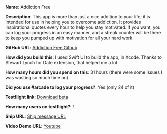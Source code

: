 **Name**: Addiction Free

**Description**: This app is more than just a nice addition to your life; it is intended for use in helping you to overcome addiction. It provides inspirational quotes every hour to help you stay motivated. If you want, you can log your progress in an easy manner, and a streak counter will be there to keep you pumped up with motivation for all your hard work.

**GitHub URL**: [Addiction Free Github](https://github.com/bbarni2020/Addiction-app/tree/main/Addiction%20Free)

**How did you build this**: I used Swift UI to build the app, in Xcode. Thanks to Stewart Lynch for Date extension, that helped me a lot.

**How many hours did you spend on this**: 31 hours (there were some issues I was wasting so much time on)

**Did you use #arcade to log your progress?**: Yes (only 24 of it)

**Testflight link**: [Download beta](https://testflight.apple.com/join/eUdFPPSF)

**How many users on testflight?**: 1

**Ship URL**: [Ship message URL](https://hackclub.slack.com/archives/C01504DCLVD/p1724849437754499)

**Video Demo URL**: [Youtube](https://youtu.be/xlinS3cq34w?si=iDaP-1qAdoz7yN1Q)
